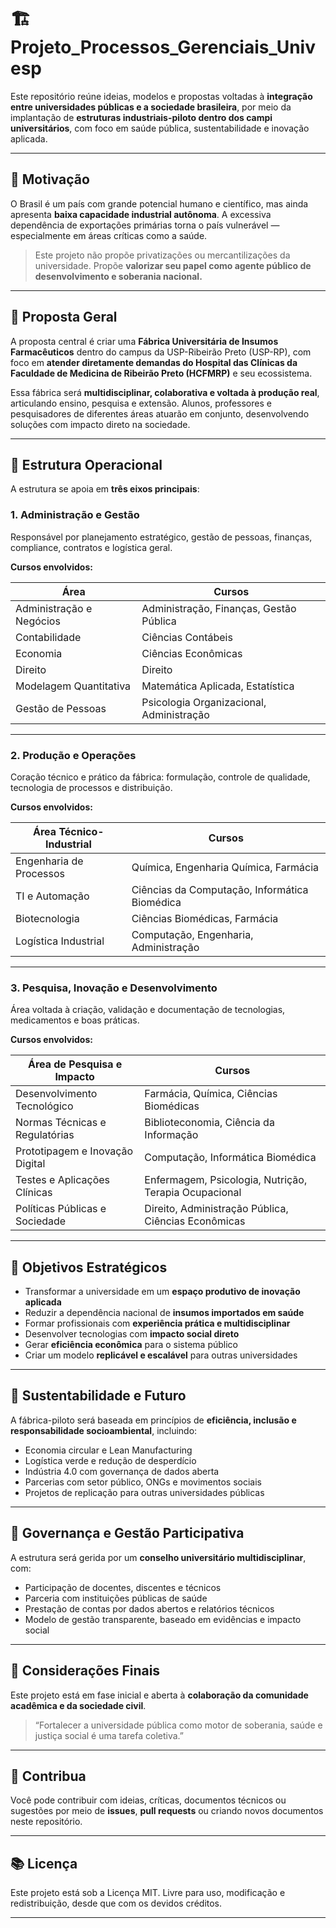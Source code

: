 # 🏗️ Projeto_Processos_Gerenciais_Univesp

Este repositório reúne ideias, modelos e propostas voltadas à **integração entre universidades públicas e a sociedade brasileira**, por meio da implantação de **estruturas industriais-piloto dentro dos campi universitários**, com foco em saúde pública, sustentabilidade e inovação aplicada.

---

## 🎯 Motivação

O Brasil é um país com grande potencial humano e científico, mas ainda apresenta **baixa capacidade industrial autônoma**. A excessiva dependência de exportações primárias torna o país vulnerável — especialmente em áreas críticas como a saúde.

> Este projeto não propõe privatizações ou mercantilizações da universidade. Propõe **valorizar seu papel como agente público de desenvolvimento e soberania nacional.**

---

## 🧩 Proposta Geral

A proposta central é criar uma **Fábrica Universitária de Insumos Farmacêuticos** dentro do campus da USP-Ribeirão Preto (USP-RP), com foco em **atender diretamente demandas do Hospital das Clínicas da Faculdade de Medicina de Ribeirão Preto (HCFMRP)** e seu ecossistema.

Essa fábrica será **multidisciplinar, colaborativa e voltada à produção real**, articulando ensino, pesquisa e extensão. Alunos, professores e pesquisadores de diferentes áreas atuarão em conjunto, desenvolvendo soluções com impacto direto na sociedade.

---

## 🧱 Estrutura Operacional

A estrutura se apoia em **três eixos principais**:

### 1. Administração e Gestão

Responsável por planejamento estratégico, gestão de pessoas, finanças, compliance, contratos e logística geral.

**Cursos envolvidos:**

| Área                     | Cursos                                                                      |
|--------------------------|-----------------------------------------------------------------------------|
| Administração e Negócios | Administração, Finanças, Gestão Pública                                     |
| Contabilidade            | Ciências Contábeis                                                          |
| Economia                 | Ciências Econômicas                                                         |
| Direito                  | Direito                                                                     |
| Modelagem Quantitativa   | Matemática Aplicada, Estatística                                           |
| Gestão de Pessoas        | Psicologia Organizacional, Administração                                    |

---

### 2. Produção e Operações

Coração técnico e prático da fábrica: formulação, controle de qualidade, tecnologia de processos e distribuição.

**Cursos envolvidos:**

| Área Técnico-Industrial       | Cursos                                                                  |
|-------------------------------|-------------------------------------------------------------------------|
| Engenharia de Processos       | Química, Engenharia Química, Farmácia                                  |
| TI e Automação                | Ciências da Computação, Informática Biomédica                          |
| Biotecnologia                 | Ciências Biomédicas, Farmácia                                          |
| Logística Industrial          | Computação, Engenharia, Administração                                  |

---

### 3. Pesquisa, Inovação e Desenvolvimento

Área voltada à criação, validação e documentação de tecnologias, medicamentos e boas práticas.

**Cursos envolvidos:**

| Área de Pesquisa e Impacto        | Cursos                                                                |
|----------------------------------|-----------------------------------------------------------------------|
| Desenvolvimento Tecnológico      | Farmácia, Química, Ciências Biomédicas                                |
| Normas Técnicas e Regulatórias   | Biblioteconomia, Ciência da Informação                                |
| Prototipagem e Inovação Digital  | Computação, Informática Biomédica                                     |
| Testes e Aplicações Clínicas     | Enfermagem, Psicologia, Nutrição, Terapia Ocupacional                 |
| Políticas Públicas e Sociedade   | Direito, Administração Pública, Ciências Econômicas                   |

---

## 🎯 Objetivos Estratégicos

- Transformar a universidade em um **espaço produtivo de inovação aplicada**
- Reduzir a dependência nacional de **insumos importados em saúde**
- Formar profissionais com **experiência prática e multidisciplinar**
- Desenvolver tecnologias com **impacto social direto**
- Gerar **eficiência econômica** para o sistema público
- Criar um modelo **replicável e escalável** para outras universidades

---

## 🌱 Sustentabilidade e Futuro

A fábrica-piloto será baseada em princípios de **eficiência, inclusão e responsabilidade socioambiental**, incluindo:

- Economia circular e Lean Manufacturing
- Logística verde e redução de desperdício
- Indústria 4.0 com governança de dados aberta
- Parcerias com setor público, ONGs e movimentos sociais
- Projetos de replicação para outras universidades públicas

---

## 🧭 Governança e Gestão Participativa

A estrutura será gerida por um **conselho universitário multidisciplinar**, com:

- Participação de docentes, discentes e técnicos
- Parceria com instituições públicas de saúde
- Prestação de contas por dados abertos e relatórios técnicos
- Modelo de gestão transparente, baseado em evidências e impacto social

---

## 📌 Considerações Finais

Este projeto está em fase inicial e aberta à **colaboração da comunidade acadêmica e da sociedade civil**.

> “Fortalecer a universidade pública como motor de soberania, saúde e justiça social é uma tarefa coletiva.”

---

## 🤝 Contribua

Você pode contribuir com ideias, críticas, documentos técnicos ou sugestões por meio de **issues**, **pull requests** ou criando novos documentos neste repositório.

---

## 📚 Licença

Este projeto está sob a Licença MIT. Livre para uso, modificação e redistribuição, desde que com os devidos créditos.

---
